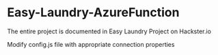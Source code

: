 # Easy-Laundry-AzureFunction

The entire project is documented in Easy Laundry Project on Hackster.io

Modify config.js file with appropriate connection properties
